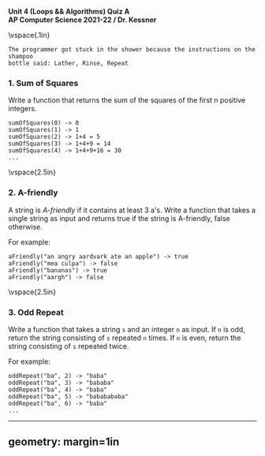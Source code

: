 __Unit 4 (Loops && Algorithms) Quiz A__  
__AP Computer Science 2021-22 / Dr. Kessner__  

\vspace{.1in}

```
The programmer got stuck in the shower because the instructions on the shampoo
bottle said: Lather, Rinse, Repeat
```

### 1.  Sum of Squares

Write a function that returns the sum of the squares of the first n positive
integers.

```
sumOfSquares(0) -> 0
sumOfSquares(1) -> 1
sumOfSquares(2) -> 1+4 = 5
sumOfSquares(3) -> 1+4+9 = 14
sumOfSquares(4) -> 1+4+9+16 = 30
...
```

\vspace{2.5in}


### 2. A-friendly

A string is _A-friendly_ if it contains at least 3 a's.  Write a function that
takes a single string as input and returns true if the string is A-friendly,
false otherwise.

For example:
```
aFriendly("an angry aardvark ate an apple") -> true
aFriendly("mea culpa") -> false
aFriendly("bananas") -> true
aFriendly("aargh") -> false
```


\vspace{2.5in}


### 3. Odd Repeat

Write a function that takes a string `s` and an integer `n` as input.  If `n` is odd,
return the string consisting of `s` repeated `n` times.  If `n` is even, return the string
consisting of `s` repeated twice.

For example:
```
oddRepeat("ba", 2) -> "baba"
oddRepeat("ba", 3) -> "bababa"
oddRepeat("ba", 4) -> "baba"
oddRepeat("ba", 5) -> "bababababa"
oddRepeat("ba", 6) -> "baba"
...
```


---
geometry: margin=1in
---


